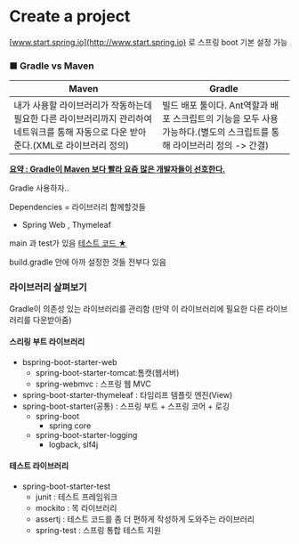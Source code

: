 # Create a project

[www.start.spring.io](http://www.start.spring.io) 로 스프링 boot 기본 설정 가능

### ■ Gradle  vs Maven

| Maven | Gradle |
|-----|------|
| 내가 사용할 라이브러리가 작동하는데 필요한 다른 라이브러리까지 관리하여 네트워크를 통해 자동으로 다운 받아준다.(XML로 라이브러리 정의)| 빌드 배포 툴이다. Ant역할과 배포 스크립트의 기능을 모두 사용가능하다.(별도의 스크립트를 통해 라이브러리 정의 -> 간결) |

<u><b>요약 : Gradle이 Maven 보다 빨라 요즘 많은 개발자들이 선호한다.</b></u>

Gradle 사용하자..


Dependencies   = 라이브러리 함께할것들

 - Spring Web , Thymeleaf

 main 과 test가 있음 <u>테스트 코드 ★</u>

build.gradle 안에 아까 설정한 것들 전부다 있음

### 라이브러리 살펴보기

Gradle이 의존성 있는 라이브러리를 관리함 (만약 이 라이브러리에 필요한 다른 라이브러리를 다운받아줌)
<br>

#### 스리링 부트 라이브러리

- bspring-boot-starter-web
    - spring-boot-starter-tomcat:톰캣(웹서버)
    - spring-webmvc : 스프링 웹 MVC
- spring-boot-starter-thymeleaf : 타임리프 템플릿 엔진(View)
- spring-boot-starter(공통) : 스프링 부트 + 스프링 코어 + 로깅
   - spring-boot
     -  spring core
   - spring-boot-starter-logging
     - logback, slf4j

#### 테스트 라이브러리

- spring-boot-starter-test
   - junit : 테스트 프레임워크
   - mockito : 목 라이브러리
   - assertj : 테스트 코드를 좀 더 편하게 작성하게 도와주는 라이브러리
   - spring-test : 스프링 통합 테스트 지원
 